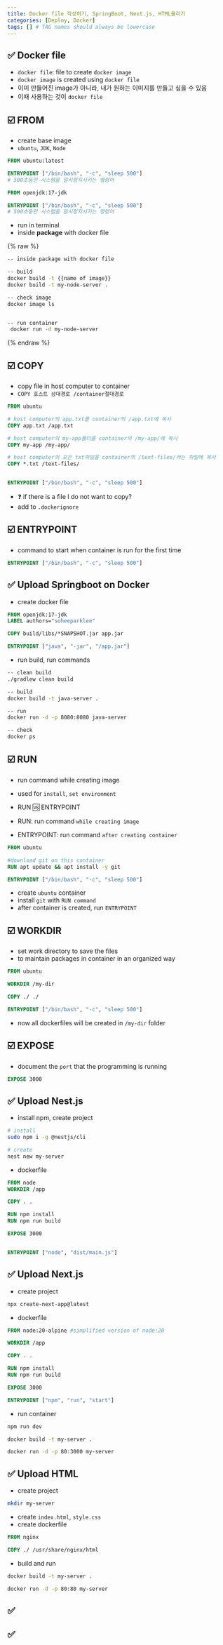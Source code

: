 ```yaml
---
title: Docker file 작성하기, SpringBoot, Next.js, HTML올리기
categories: [Deploy, Docker]
tags: [] # TAG names should always be lowercase
---
```


## ✅ Docker file

- `docker file`: file to create `docker image`
- `docker image` is created using `docker file`
- 이미 만들어진 image가 아니라, 내가 원하는 이미지를 만들고 싶을 수 있음
- 이때 사용하는 것이 `docker file`

## ☑️ FROM

- create base image
- `ubuntu`, `JDK`, `Node`

```dockerfile
FROM ubuntu:latest

ENTRYPOINT ["/bin/bash", "-c", "sleep 500"]
# 500초동안 시스템을 일시정지시키는 명령어
```

```dockerfile
FROM openjdk:17-jdk

ENTRYPOINT ["/bin/bash", "-c", "sleep 500"]
# 500초동안 시스템을 일시정지시키는 명령어
```

- run in terminal
- inside **package** with docker file

{% raw %}

```bash
-- inside package with docker file

-- build
docker build -t {{name of image}}
docker build -t my-node-server .

-- check image
docker image ls


-- run container
 docker run -d my-node-server
```

{% endraw %}

## ☑️ COPY

- copy file in host computer to container
- `COPY 호스트 상대경로 /container절대경로`

```dockerfile
FROM ubuntu

# host computer의 app.txt를 container의 /app.txt에 복사
COPY app.txt /app.txt

# host computer의 my-app폴더를 container의 /my-app/에 복사
COPY my-app /my-app/

# host computer의 모든 txt파일을 container의 /text-files/라는 파일에 복사
COPY *.txt /text-files/


ENTRYPOINT ["/bin/bash", "-c", "sleep 500"]
```

- ❓ if there is a file I do not want to copy?
- add to `.dockerignore`

## ☑️ ENTRYPOINT

- command to start when container is run for the first time

```dockerfile
ENTRYPOINT ["/bin/bash", "-c", "sleep 500"]
```

## ✅ Upload Springboot on Docker

- create docker file

```dockerfile
FROM openjdk:17-jdk
LABEL authors="soheeparklee"

COPY build/libs/*SNAPSHOT.jar app.jar

ENTRYPOINT ["java", "-jar", "/app.jar"]
```

- run build, run commands

```bash
-- clean build
./gradlew clean build

-- build
docker build -t java-server .

-- run
docker run -d -p 8080:8080 java-server

-- check
docker ps
```

## ☑️ RUN

- run command while creating image
- used for `install`, `set environment`

- RUN 🆚 ENTRYPOINT
- RUN: run command `while creating image`
- ENTRYPOINT: run command `after creating container`

```dockerfile
FROM ubuntu

#download git on this container
RUN apt update && apt install -y git

ENTRYPOINT ["/bin/bash", "-c", "sleep 500"]
```

- create `ubuntu` container
- install `git` with `RUN command`
- after container is created, run `ENTRYPOINT`

## ☑️ WORKDIR

- set work directory to save the files
- to maintain packages in container in an organized way

```dockerfile
FROM ubuntu

WORKDIR /my-dir

COPY ./ ./

ENTRYPOINT ["/bin/bash", "-c", "sleep 500"]
```

- now all dockerfiles will be created in `/my-dir` folder

## ☑️ EXPOSE

- document the `port` that the programming is running

```dockerfile
EXPOSE 3000
```

## ✅ Upload Nest.js

- install npm, create project

```bash
# install
sudo npm i -g @nestjs/cli

# create
nest new my-server
```

- dockerfile

```dockerfile
FROM node
WORKDIR /app

COPY . .

RUN npm install
RUN npm run build

EXPOSE 3000


ENTRYPOINT ["node", "dist/main.js"]
```

## ✅ Upload Next.js

- create project

```bash
npx create-next-app@latest
```

- dockerfile

```dockerfile
FROM node:20-alpine #simplified version of node:20

WORKDIR /app

COPY . .

RUN npm install
RUN npm run build

EXPOSE 3000

ENTRYPOINT ["npm", "run", "start"]

```

- run container

```bash
npm run dev

docker build -t my-server .

docker run -d -p 80:3000 my-server
```

## ✅ Upload HTML

- create project

```bash
mkdir my-server
```

- create `index.html`, `style.css`
- create dockerfile

```dockerfile
FROM nginx

COPY ./ /usr/share/nginx/html
```

- build and run

```bash
docker build -t my-server .

docker run -d -p 80:80 my-server
```

## ✅

## ✅

